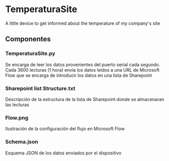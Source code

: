 # TemperaturaSite
A little device to get informed about the temperature of my company's site

## Componentes

### TemperaturaSite.py
Se encarga de leer los datos provenientes del puerto serial cada segundo. Cada 3600 lecturas (1 hora) envia los datos leídos a una URL de Microsoft Flow que se encarga de introducir los datos en una lista de Sharepoint

### Sharepoint list Structure.txt
Descripción de la estructura de la lista de Sharepoint donde se almacenaran las lecturas

### Flow.png
Ilustración de la configuración del flujo en Microsoft Flow

### Schema.json
Esquema JSON de los datos enviados por el dispositivo
